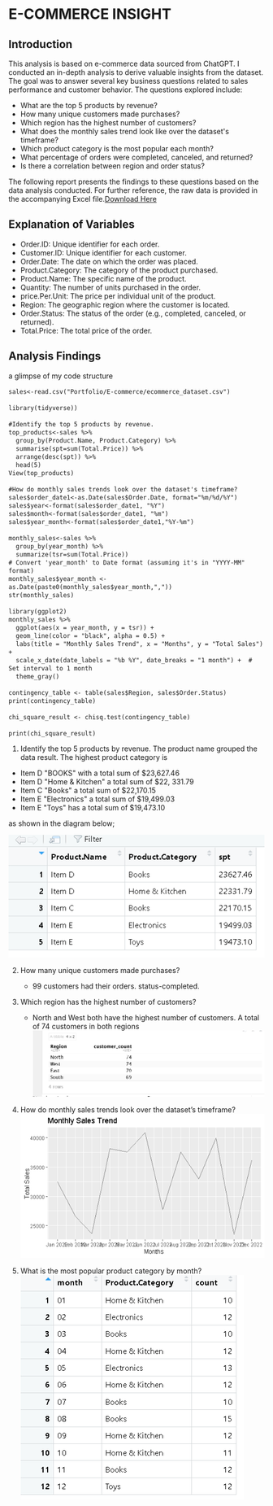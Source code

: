 # E-COMMERCE INSIGHT
## Introduction
This analysis is based on e-commerce data sourced from ChatGPT. I conducted an in-depth analysis to derive valuable insights from the dataset. The goal was to answer several key business questions related to sales performance and customer behavior. The questions explored include:

- What are the top 5 products by revenue?
- How many unique customers made purchases?
- Which region has the highest number of customers?
- What does the monthly sales trend look like over the dataset's timeframe?
- Which product category is the most popular each month?
- What percentage of orders were completed, canceled, and returned?
- Is there a correlation between region and order status?
  
The following report presents the findings to these questions based on the data analysis conducted. For further reference, the raw data is provided in the accompanying Excel file.[Download Here](https://1drv.ms/x/c/fc11b36f16d1a624/Eco90l1gX41Dr2Rb5xDtz9QB5zamhuFdE8iGs-1fd94k2g?e=EOkf4d)
## Explanation of Variables
- Order.ID: Unique identifier for each order.
- Customer.ID: Unique identifier for each customer.
- Order.Date: The date on which the order was placed.
- Product.Category: The category of the product purchased.
- Product.Name: The specific name of the product.
- Quantity: The number of units purchased in the order.
- price.Per.Unit: The price per individual unit of the product.
- Region: The geographic region where the customer is located.
- Order.Status: The status of the order (e.g., completed, canceled, or returned).
- Total.Price: The total price of the order.

## Analysis Findings 
a glimpse of my code structure 
~~~{r}
sales<-read.csv("Portfolio/E-commerce/ecommerce_dataset.csv")

library(tidyverse))

#Identify the top 5 products by revenue.
top_products<-sales %>% 
  group_by(Product.Name, Product.Category) %>% 
  summarise(spt=sum(Total.Price)) %>% 
  arrange(desc(spt)) %>% 
  head(5)
View(top_products)

#How do monthly sales trends look over the dataset's timeframe?
sales$order_date1<-as.Date(sales$Order.Date, format="%m/%d/%Y")
sales$year<-format(sales$order_date1, "%Y")
sales$month<-format(sales$order_date1, "%m")
sales$year_month<-format(sales$order_date1,"%Y-%m")

monthly_sales<-sales %>% 
  group_by(year_month) %>% 
  summarize(tsr=sum(Total.Price))
# Convert 'year_month' to Date format (assuming it's in "YYYY-MM" format)
monthly_sales$year_month <- as.Date(paste0(monthly_sales$year_month,","))
str(monthly_sales)

library(ggplot2)
monthly_sales %>%
  ggplot(aes(x = year_month, y = tsr)) +
  geom_line(color = "black", alpha = 0.5) +
  labs(title = "Monthly Sales Trend", x = "Months", y = "Total Sales") +
  scale_x_date(date_labels = "%b %Y", date_breaks = "1 month") +  # Set interval to 1 month
  theme_gray()

contingency_table <- table(sales$Region, sales$Order.Status)
print(contingency_table)

chi_square_result <- chisq.test(contingency_table)

print(chi_square_result)
~~~
1. Identify the top 5 products by revenue.
   The product name grouped the data result. The highest product category is
 - Item D "BOOKS" with a total sum of $23,627.46
- Item D "Home & Kitchen" a total sum of $22, 331.79
- Item C "Books" a total sum of $22,170.15
- Item E "Electronics" a total sum of $19,499.03
- Item E "Toys" has a total sum of $19,473.10

as shown in the diagram below;



   ![](https://github.com/daniel-ifenna/E-Commerce-Insight/blob/main/images/Screenshot%202025-01-21%20130320.png)




2. How many unique customers made purchases?
   - 99 customers had their orders. status-completed.

3. Which region has the highest number of customers?
   - North and West both have the highest number of customers. A total of 74 customers in both regions
    ![](https://github.com/daniel-ifenna/E-Commerce-Insight/blob/main/images/Screenshot%202025-01-21%20131858.png)







4. How do monthly sales trends look over the dataset’s timeframe?
   ![](https://github.com/daniel-ifenna/E-Commerce-Insight/blob/main/images/Monthly%20sales.png)






5. What is the most popular product category by month?
      ![](https://github.com/daniel-ifenna/E-Commerce-Insight/blob/main/images/Screenshot%202025-01-21%20132930.png)

